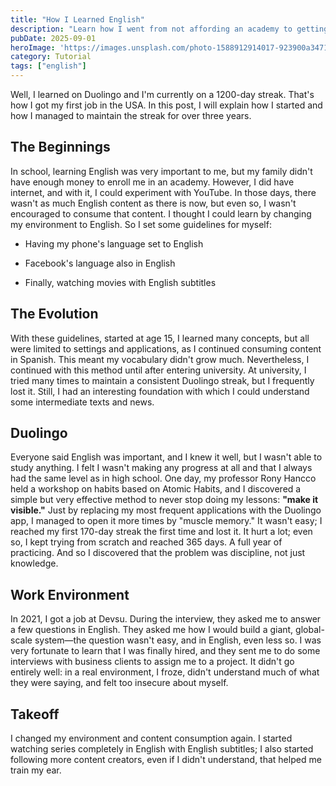 ```yaml
---
title: "How I Learned English"
description: "Learn how I went from not affording an academy to getting my first job in the USA, maintaining a Duolingo streak of over 1200 days. A journey of discipline and environmental change."
pubDate: 2025-09-01
heroImage: 'https://images.unsplash.com/photo-1588912914017-923900a34710?ixlib=rb-4.1.0&q=85&fm=jpg&crop=entropy&cs=srgb'
category: Tutorial
tags: ["english"]
---
```


Well, I learned on Duolingo and I'm currently on a 1200-day streak. That's how I got my first job in the USA. In this post, I will explain how I started and how I managed to maintain the streak for over three years. 

## The Beginnings

In school, learning English was very important to me, but my family didn't have enough money to enroll me in an academy. However, I did have internet, and with it, I could experiment with YouTube. In those days, there wasn't as much English content as there is now, but even so, I wasn't encouraged to consume that content. I thought I could learn by changing my environment to English. So I set some guidelines for myself: 

- Having my phone's language set to English

- Facebook's language also in English

- Finally, watching movies with English subtitles

## The Evolution

With these guidelines, started at age 15, I learned many concepts, but all were limited to settings and applications, as I continued consuming content in Spanish. This meant my vocabulary didn't grow much. Nevertheless, I continued with this method until after entering university. At university, I tried many times to maintain a consistent Duolingo streak, but I frequently lost it. Still, I had an interesting foundation with which I could understand some intermediate texts and news.

## Duolingo

Everyone said English was important, and I knew it well, but I wasn't able to study anything. I felt I wasn't making any progress at all and that I always had the same level as in high school. One day, my professor Rony Hancco held a workshop on habits based on Atomic Habits, and I discovered a simple but very effective method to never stop doing my lessons: **"make it visible."** Just by replacing my most frequent applications with the Duolingo app, I managed to open it more times by "muscle memory." It wasn't easy; I reached my first 170-day streak the first time and lost it. It hurt a lot; even so, I kept trying from scratch and reached 365 days. A full year of practicing. And so I discovered that the problem was discipline, not just knowledge. 

## Work Environment

In 2021, I got a job at Devsu. During the interview, they asked me to answer a few questions in English. They asked me how I would build a giant, global-scale system—the question wasn't easy, and in English, even less so. I was very fortunate to learn that I was finally hired, and they sent me to do some interviews with business clients to assign me to a project. It didn't go entirely well: in a real environment, I froze, didn't understand much of what they were saying, and felt too insecure about myself. 

## Takeoff

I changed my environment and content consumption again. I started watching series completely in English with English subtitles; I also started following more content creators, even if I didn't understand, that helped me train my ear.